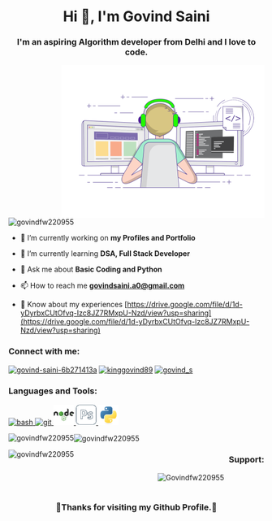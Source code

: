 <h1 align="center">Hi 👋, I'm Govind Saini</h1>

<h3 align="center">I'm an aspiring Algorithm developer from Delhi and I love to code.</h3>
<img align="right" alt="Coding" width="400" src="https://raw.githubusercontent.com/devSouvik/devSouvik/master/gif3.gif">

<p align="left"> <img src="https://komarev.com/ghpvc/?username=govindfw220955&label=Profile%20views&color=0e75b6&style=flat" alt="govindfw220955" /> </p>

- 🔭 I’m currently working on **my Profiles and Portfolio**

- 🌱 I’m currently learning **DSA, Full Stack Developer**

- 💬 Ask me about **Basic Coding and Python**

- 📫 How to reach me **govindsaini.a0@gmail.com**

- 📄 Know about my experiences [https://drive.google.com/file/d/1d-yDyrbxCUtOfvq-Izc8JZ7RMxpU-Nzd/view?usp=sharing](https://drive.google.com/file/d/1d-yDyrbxCUtOfvq-Izc8JZ7RMxpU-Nzd/view?usp=sharing)

<h3 align="left">Connect with me:</h3>
<p align="left">
<a href="https://linkedin.com/in/govind-saini-6b271413a" target="blank"><img align="center" src="https://raw.githubusercontent.com/rahuldkjain/github-profile-readme-generator/master/src/images/icons/Social/linked-in-alt.svg" alt="govind-saini-6b271413a" height="30" width="40" /></a>
<a href="https://www.hackerrank.com/kinggovind89" target="blank"><img align="center" src="https://raw.githubusercontent.com/rahuldkjain/github-profile-readme-generator/master/src/images/icons/Social/hackerrank.svg" alt="kinggovind89" height="30" width="40" /></a>
<a href="https://www.leetcode.com/govind_s" target="blank"><img align="center" src="https://raw.githubusercontent.com/rahuldkjain/github-profile-readme-generator/master/src/images/icons/Social/leet-code.svg" alt="govind_s" height="30" width="40" /></a>
</p>

<h3 align="left">Languages and Tools:</h3>
<p align="left"> <a href="https://www.gnu.org/software/bash/" target="_blank" rel="noreferrer"> <img src="https://www.vectorlogo.zone/logos/gnu_bash/gnu_bash-icon.svg" alt="bash" width="40" height="40"/> </a> <a href="https://git-scm.com/" target="_blank" rel="noreferrer"> <img src="https://www.vectorlogo.zone/logos/git-scm/git-scm-icon.svg" alt="git" width="40" height="40"/> </a> <a href="https://nodejs.org" target="_blank" rel="noreferrer"> <img src="https://raw.githubusercontent.com/devicons/devicon/master/icons/nodejs/nodejs-original-wordmark.svg" alt="nodejs" width="40" height="40"/> </a> <a href="https://www.photoshop.com/en" target="_blank" rel="noreferrer"> <img src="https://raw.githubusercontent.com/devicons/devicon/master/icons/photoshop/photoshop-line.svg" alt="photoshop" width="40" height="40"/> </a> <a href="https://www.python.org" target="_blank" rel="noreferrer"> <img src="https://raw.githubusercontent.com/devicons/devicon/master/icons/python/python-original.svg" alt="python" width="40" height="40"/> </a> </p>

<img align="left" src="https://github-readme-stats.vercel.app/api?username=govindfw220955&show_icons=true&locale=en&layout=compact" alt="govindfw220955" />

<img align="center" width="49%" src="https://github-readme-streak-stats.herokuapp.com/?user=govindfw220955&layout=compact" alt="govindfw220955" />

<p><img align="left"  src="https://github-readme-stats.vercel.app/api/top-langs?username=govindfw220955&show_icons=true&locale=en&layout=compact" alt="govindfw220955" /></p>

<h3 align="right">Support:</h3>
<p><a href="https://www.buymeacoffee.com/Govindfw220955"> <img align="right" src="https://cdn.buymeacoffee.com/buttons/v2/default-yellow.png" height="50" width="210" alt="Govindfw220955" /></a></p><br><br>

<h3 align="center">👋Thanks for visiting my Github Profile.🙏</h3>

